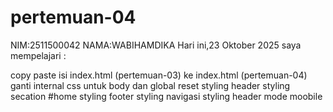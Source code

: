 # pertemuan-04

NIM:2511500042
NAMA:WABIHAMDIKA
Hari ini,23 Oktober 2025 saya mempelajari :

<oI>
<Ii>copy paste isi index.html (pertemuan-03) ke index.html (pertemuan-04)</Ii>
<Ii>ganti internal css untuk body dan global reset</Ii>
<Ii>styling header<Ii>
<Ii>styling secation #home</Ii>
<Ii>styling  footer</Ii>
<Ii>styling navigasi</Ii>
<Ii>styling header mode moobile</Ii>